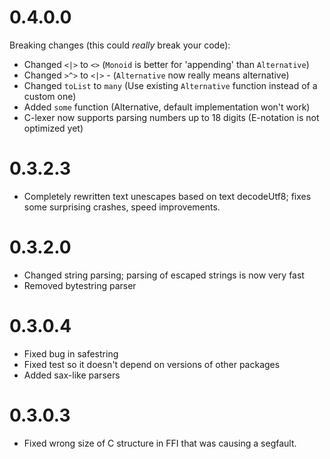 # 0.4.0.0
Breaking changes (this could *really* break your code):
- Changed `<|>` to `<>` (`Monoid` is better for 'appending' than `Alternative`)
- Changed `>^>` to `<|>` - (`Alternative` now really means alternative)
- Changed `toList` to `many` (Use existing `Alternative` function instead of a custom one)
- Added `some` function (Alternative, default implementation won't work)
- C-lexer now supports parsing numbers up to 18 digits (E-notation is not optimized yet)

# 0.3.2.3
- Completely rewritten text unescapes based on text decodeUtf8; fixes some surprising crashes, speed improvements.

# 0.3.2.0
- Changed string parsing; parsing of escaped strings is now very fast
- Removed bytestring parser

# 0.3.0.4
- Fixed bug in safestring
- Fixed test so it doesn't depend on versions of other packages
- Added sax-like parsers

# 0.3.0.3
- Fixed wrong size of C structure in FFI that was causing a segfault.

